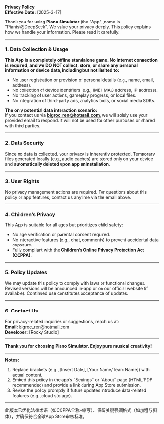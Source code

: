 **Privacy Policy**  
**Effective Date:** [2025-3-17]  

Thank you for using **Piano Simulator** (the "App"),name is "Pianist@DeepSeek". We value your privacy deeply. This policy explains how we handle your information. Please read it carefully.  

---

### **1. Data Collection & Usage**  
**This App is a completely offline standalone game. No internet connection is required, and we DO NOT collect, store, or share any personal information or device data, including but not limited to:**  
- No user registration or provision of personal details (e.g., name, email, address).  
- No collection of device identifiers (e.g., IMEI, MAC address, IP address).  
- No tracking of user actions, gameplay progress, or local files.  
- No integration of third-party ads, analytics tools, or social media SDKs.  

**The only potential data interaction scenario:**  
If you contact us via **bigroc_ren@hotmail.com**, we will solely use your provided email to respond. It will not be used for other purposes or shared with third parties.  

---

### **2. Data Security**  
Since no data is collected, your privacy is inherently protected. Temporary files generated locally (e.g., audio caches) are stored only on your device and **automatically deleted upon app uninstallation**.  

---

### **3. User Rights**  
No privacy management actions are required. For questions about this policy or app features, contact us anytime via the email above.  

---

### **4. Children’s Privacy**  
This App is suitable for all ages but prioritizes child safety:  
- No age verification or parental consent required.  
- No interactive features (e.g., chat, comments) to prevent accidental data exposure.  
- Fully compliant with the **Children’s Online Privacy Protection Act (COPPA)**.  

---

### **5. Policy Updates**  
We may update this policy to comply with laws or functional changes. Revised versions will be announced in-app or on our official website (if available). Continued use constitutes acceptance of updates.  

---

### **6. Contact Us**  
For privacy-related inquiries or suggestions, reach us at:  
**Email:** bigroc_ren@hotmail.com  
**Developer:** [Rocky Studio]  

---  

**Thank you for choosing Piano Simulator. Enjoy pure musical creativity!**  

---  

**Notes:**  
1. Replace brackets (e.g., [Insert Date], [Your Name/Team Name]) with actual content.  
2. Embed this policy in the app’s "Settings" or "About" page (HTML/PDF recommended) and provide a link during App Store submission.  
3. Revise the policy promptly if future updates introduce data-related features (e.g., cloud storage).  

---  

此版本已优化法律术语（如COPPA全称+缩写）、保留关键强调格式（如加粗与斜体），并确保符合全球App Store审核标准。
